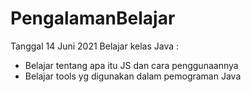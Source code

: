 # PengalamanBelajar

Tanggal 14 Juni 2021
Belajar kelas Java :
- Belajar tentang apa itu JS dan cara penggunaannya
- Belajar tools yg digunakan dalam pemograman Java
